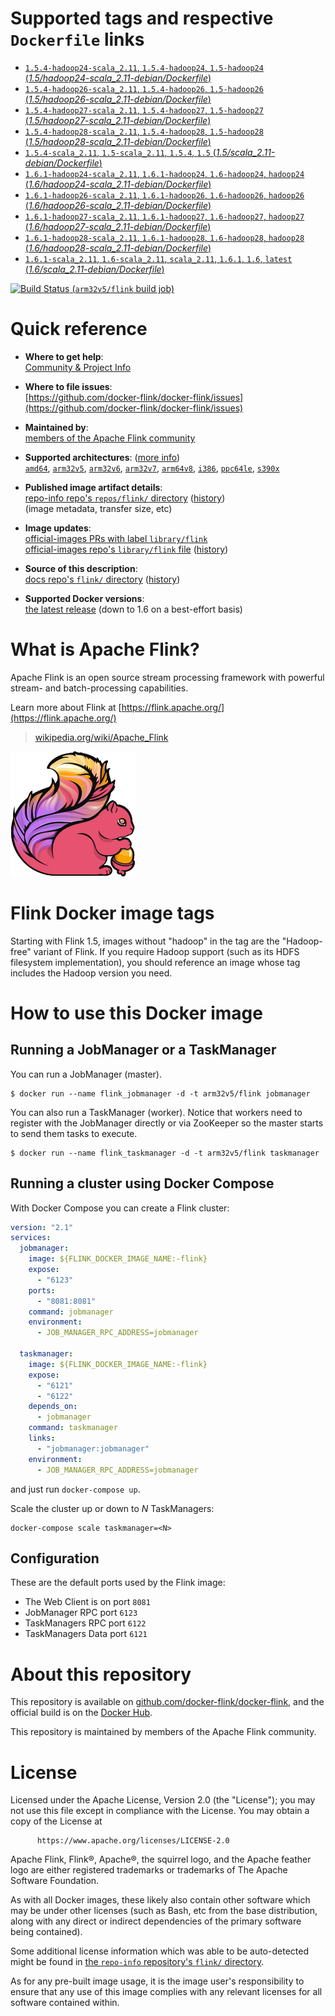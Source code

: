 <!--

********************************************************************************

WARNING:

    DO NOT EDIT "flink/README.md"

    IT IS AUTO-GENERATED

    (from the other files in "flink/" combined with a set of templates)

********************************************************************************

-->

# Supported tags and respective `Dockerfile` links

-	[`1.5.4-hadoop24-scala_2.11`, `1.5.4-hadoop24`, `1.5-hadoop24` (*1.5/hadoop24-scala_2.11-debian/Dockerfile*)](https://github.com/docker-flink/docker-flink/blob/bc9cb41923b6f725f74fa6db23f17573b52781fa/1.5/hadoop24-scala_2.11-debian/Dockerfile)
-	[`1.5.4-hadoop26-scala_2.11`, `1.5.4-hadoop26`, `1.5-hadoop26` (*1.5/hadoop26-scala_2.11-debian/Dockerfile*)](https://github.com/docker-flink/docker-flink/blob/bc9cb41923b6f725f74fa6db23f17573b52781fa/1.5/hadoop26-scala_2.11-debian/Dockerfile)
-	[`1.5.4-hadoop27-scala_2.11`, `1.5.4-hadoop27`, `1.5-hadoop27` (*1.5/hadoop27-scala_2.11-debian/Dockerfile*)](https://github.com/docker-flink/docker-flink/blob/bc9cb41923b6f725f74fa6db23f17573b52781fa/1.5/hadoop27-scala_2.11-debian/Dockerfile)
-	[`1.5.4-hadoop28-scala_2.11`, `1.5.4-hadoop28`, `1.5-hadoop28` (*1.5/hadoop28-scala_2.11-debian/Dockerfile*)](https://github.com/docker-flink/docker-flink/blob/bc9cb41923b6f725f74fa6db23f17573b52781fa/1.5/hadoop28-scala_2.11-debian/Dockerfile)
-	[`1.5.4-scala_2.11`, `1.5-scala_2.11`, `1.5.4`, `1.5` (*1.5/scala_2.11-debian/Dockerfile*)](https://github.com/docker-flink/docker-flink/blob/bc9cb41923b6f725f74fa6db23f17573b52781fa/1.5/scala_2.11-debian/Dockerfile)
-	[`1.6.1-hadoop24-scala_2.11`, `1.6.1-hadoop24`, `1.6-hadoop24`, `hadoop24` (*1.6/hadoop24-scala_2.11-debian/Dockerfile*)](https://github.com/docker-flink/docker-flink/blob/bc9cb41923b6f725f74fa6db23f17573b52781fa/1.6/hadoop24-scala_2.11-debian/Dockerfile)
-	[`1.6.1-hadoop26-scala_2.11`, `1.6.1-hadoop26`, `1.6-hadoop26`, `hadoop26` (*1.6/hadoop26-scala_2.11-debian/Dockerfile*)](https://github.com/docker-flink/docker-flink/blob/bc9cb41923b6f725f74fa6db23f17573b52781fa/1.6/hadoop26-scala_2.11-debian/Dockerfile)
-	[`1.6.1-hadoop27-scala_2.11`, `1.6.1-hadoop27`, `1.6-hadoop27`, `hadoop27` (*1.6/hadoop27-scala_2.11-debian/Dockerfile*)](https://github.com/docker-flink/docker-flink/blob/bc9cb41923b6f725f74fa6db23f17573b52781fa/1.6/hadoop27-scala_2.11-debian/Dockerfile)
-	[`1.6.1-hadoop28-scala_2.11`, `1.6.1-hadoop28`, `1.6-hadoop28`, `hadoop28` (*1.6/hadoop28-scala_2.11-debian/Dockerfile*)](https://github.com/docker-flink/docker-flink/blob/bc9cb41923b6f725f74fa6db23f17573b52781fa/1.6/hadoop28-scala_2.11-debian/Dockerfile)
-	[`1.6.1-scala_2.11`, `1.6-scala_2.11`, `scala_2.11`, `1.6.1`, `1.6`, `latest` (*1.6/scala_2.11-debian/Dockerfile*)](https://github.com/docker-flink/docker-flink/blob/bc9cb41923b6f725f74fa6db23f17573b52781fa/1.6/scala_2.11-debian/Dockerfile)

[![Build Status](https://doi-janky.infosiftr.net/job/multiarch/job/arm32v5/job/flink/badge/icon) (`arm32v5/flink` build job)](https://doi-janky.infosiftr.net/job/multiarch/job/arm32v5/job/flink/)

# Quick reference

-	**Where to get help**:  
	[Community & Project Info](https://flink.apache.org/community.html)

-	**Where to file issues**:  
	[https://github.com/docker-flink/docker-flink/issues](https://github.com/docker-flink/docker-flink/issues)

-	**Maintained by**:  
	[members of the Apache Flink community](https://github.com/docker-flink/docker-flink)

-	**Supported architectures**: ([more info](https://github.com/docker-library/official-images#architectures-other-than-amd64))  
	[`amd64`](https://hub.docker.com/r/amd64/flink/), [`arm32v5`](https://hub.docker.com/r/arm32v5/flink/), [`arm32v6`](https://hub.docker.com/r/arm32v6/flink/), [`arm32v7`](https://hub.docker.com/r/arm32v7/flink/), [`arm64v8`](https://hub.docker.com/r/arm64v8/flink/), [`i386`](https://hub.docker.com/r/i386/flink/), [`ppc64le`](https://hub.docker.com/r/ppc64le/flink/), [`s390x`](https://hub.docker.com/r/s390x/flink/)

-	**Published image artifact details**:  
	[repo-info repo's `repos/flink/` directory](https://github.com/docker-library/repo-info/blob/master/repos/flink) ([history](https://github.com/docker-library/repo-info/commits/master/repos/flink))  
	(image metadata, transfer size, etc)

-	**Image updates**:  
	[official-images PRs with label `library/flink`](https://github.com/docker-library/official-images/pulls?q=label%3Alibrary%2Fflink)  
	[official-images repo's `library/flink` file](https://github.com/docker-library/official-images/blob/master/library/flink) ([history](https://github.com/docker-library/official-images/commits/master/library/flink))

-	**Source of this description**:  
	[docs repo's `flink/` directory](https://github.com/docker-library/docs/tree/master/flink) ([history](https://github.com/docker-library/docs/commits/master/flink))

-	**Supported Docker versions**:  
	[the latest release](https://github.com/docker/docker-ce/releases/latest) (down to 1.6 on a best-effort basis)

# What is Apache Flink?

Apache Flink is an open source stream processing framework with powerful stream- and batch-processing capabilities.

Learn more about Flink at [https://flink.apache.org/](https://flink.apache.org/)

> [wikipedia.org/wiki/Apache_Flink](https://en.wikipedia.org/wiki/Apache_Flink)

![logo](https://raw.githubusercontent.com/docker-library/docs/71398f44551617e3934a86b4b7a3c770ae093b59/flink/logo.png)

# Flink Docker image tags

Starting with Flink 1.5, images without "hadoop" in the tag are the "Hadoop-free" variant of Flink. If you require Hadoop support (such as its HDFS filesystem implementation), you should reference an image whose tag includes the Hadoop version you need.

# How to use this Docker image

## Running a JobManager or a TaskManager

You can run a JobManager (master).

```console
$ docker run --name flink_jobmanager -d -t arm32v5/flink jobmanager
```

You can also run a TaskManager (worker). Notice that workers need to register with the JobManager directly or via ZooKeeper so the master starts to send them tasks to execute.

```console
$ docker run --name flink_taskmanager -d -t arm32v5/flink taskmanager
```

## Running a cluster using Docker Compose

With Docker Compose you can create a Flink cluster:

```yml
version: "2.1"
services:
  jobmanager:
    image: ${FLINK_DOCKER_IMAGE_NAME:-flink}
    expose:
      - "6123"
    ports:
      - "8081:8081"
    command: jobmanager
    environment:
      - JOB_MANAGER_RPC_ADDRESS=jobmanager

  taskmanager:
    image: ${FLINK_DOCKER_IMAGE_NAME:-flink}
    expose:
      - "6121"
      - "6122"
    depends_on:
      - jobmanager
    command: taskmanager
    links:
      - "jobmanager:jobmanager"
    environment:
      - JOB_MANAGER_RPC_ADDRESS=jobmanager
```

and just run `docker-compose up`.

Scale the cluster up or down to *N* TaskManagers:

```console
docker-compose scale taskmanager=<N>
```

## Configuration

These are the default ports used by the Flink image:

-	The Web Client is on port `8081`
-	JobManager RPC port `6123`
-	TaskManagers RPC port `6122`
-	TaskManagers Data port `6121`

# About this repository

This repository is available on [github.com/docker-flink/docker-flink](https://github.com/docker-flink/docker-flink), and the official build is on the [Docker Hub](https://hub.docker.com/_/flink/).

This repository is maintained by members of the Apache Flink community.

# License

Licensed under the Apache License, Version 2.0 (the "License"); you may not use this file except in compliance with the License. You may obtain a copy of the License at

	      https://www.apache.org/licenses/LICENSE-2.0

Apache Flink, Flink®, Apache®, the squirrel logo, and the Apache feather logo are either registered trademarks or trademarks of The Apache Software Foundation.

As with all Docker images, these likely also contain other software which may be under other licenses (such as Bash, etc from the base distribution, along with any direct or indirect dependencies of the primary software being contained).

Some additional license information which was able to be auto-detected might be found in [the `repo-info` repository's `flink/` directory](https://github.com/docker-library/repo-info/tree/master/repos/flink).

As for any pre-built image usage, it is the image user's responsibility to ensure that any use of this image complies with any relevant licenses for all software contained within.
